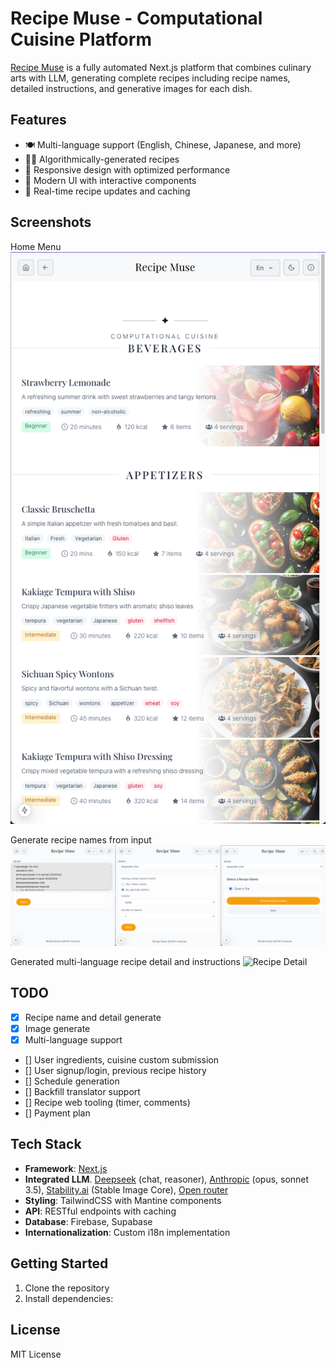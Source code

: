 # Recipe Muse - Computational Cuisine Platform

[Recipe Muse](https://meal-muse.vercel.app/) is a fully automated Next.js platform that combines culinary arts with LLM, generating complete recipes including recipe names, detailed instructions, and generative images for each dish.

## Features

- 🍽️ Multi-language support (English, Chinese, Japanese, and more)
- 🧑‍🍳 Algorithmically-generated recipes
- 📱 Responsive design with optimized performance
- 🎨 Modern UI with interactive components
- 🔄 Real-time recipe updates and caching

## Screenshots

Home Menu
![Mobile View](resources/capture/mobile.png)

Generate recipe names from input
![Menu Page](resources/capture/recipe-generator.png)

Generated multi-language recipe detail and instructions
![Recipe Detail](resources/capture/generated-recipe.png)

## TODO

- [x] Recipe name and detail generate
- [x] Image generate
- [x] Multi-language support
- [] User ingredients, cuisine custom submission
- [] User signup/login, previous recipe history
- [] Schedule generation
- [] Backfill translator support
- [] Recipe web tooling (timer, comments)
- [] Payment plan

## Tech Stack

- **Framework**: [Next.js](https://nextjs.org)
- **Integrated LLM**. [Deepseek](https://platform.deepseek.com/) (chat, reasoner), [Anthropic](https://www.anthropic.com/api) (opus, sonnet 3.5), [Stability.ai](https://platform.stability.ai/) (Stable Image Core), [Open router](https://openrouter.ai/)
- **Styling**: TailwindCSS with Mantine components
- **API**: RESTful endpoints with caching
- **Database**: Firebase, Supabase
- **Internationalization**: Custom i18n implementation

## Getting Started

1. Clone the repository
2. Install dependencies:

## License

MIT License
